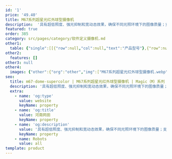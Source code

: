 ```yaml
---
id: '1'
price: '49.40'
title: M67系列超星光红外球型摄像机
description:  '具有超低照度、强光抑制和宽动态效果，确保不同光照环境下的图像质量；支持码流平滑，适应不同场景下对图像质量、流畅性的应用需求。'
featured: true
order: 385
category: src/pages/category/软件定义摄像机.md
other1: 
  table: {"single":[[{"row":null,"col":null,"text":"产品型号"},{"row":null,"col":null,"text":"M6721-Z31"},{"row":null,"col":null,"text":"M6721-InFbZ23"}],[{"row":null,"col":null,"text":"图像传感器"},{"row":null,"col":null,"text":"1/1.8\" 200万像素逐行扫描CMOS"},{"row":null,"col":null,"text":"1/1.8\" 200万像素逐行扫描CMOS"}],[{"row":null,"col":null,"text":"最大分辨率"},{"row":null,"col":null,"text":"1920×1080"},{"row":null,"col":null,"text":"1920×1080"}],[{"row":null,"col":null,"text":"低照度"},{"row":null,"col":null,"text":"支持"},{"row":null,"col":null,"text":"支持"}],[{"row":null,"col":null,"text":"镜头焦距"},{"row":null,"col":null,"text":"6～186mm"},{"row":null,"col":null,"text":"5.9～135.7mm"}],[{"row":null,"col":null,"text":"光学变焦倍率"},{"row":null,"col":null,"text":"31倍光学变倍，16倍数字变倍\n"},{"row":null,"col":null,"text":"23倍光学变倍，16倍数字变倍\n"}],[{"row":null,"col":null,"text":"水平旋转范围"},{"row":null,"col":null,"text":"0°~ 360°"},{"row":null,"col":null,"text":"0°~ 360°"}],[{"row":null,"col":null,"text":"垂直旋转范围"},{"row":null,"col":null,"text":"–20°~ +90°"},{"row":null,"col":null,"text":"–20°~ +90°"}],[{"row":null,"col":null,"text":"补光方式"},{"row":null,"col":null,"text":"红外"},{"row":null,"col":null,"text":"红外"}],[{"row":null,"col":null,"text":"宽动态"},{"row":null,"col":null,"text":"支持"},{"row":null,"col":null,"text":"支持"}],[{"row":null,"col":null,"text":"智能分析"},{"row":null,"col":null,"text":"支持"},{"row":null,"col":null,"text":"支持"}],[{"row":null,"col":null,"text":"电源"},{"row":null,"col":null,"text":"AC24V±25%"},{"row":null,"col":null,"text":"AC24V±25%"}]]}
other2:
  features: []
other3: null
other4:
  images: {"other":{"org":"other","img":["M67系列超星光红外球型摄像机.webp"]}}
seo:
  title: m67-dome-supercolor | M67系列超星光红外球型摄像机 | Magic（M）系列 | 态势感知摄像机  | 软件定义摄像机 | 机器视觉
  description: '具有超低照度、强光抑制和宽动态效果，确保不同光照环境下的图像质量；支持码流平滑，适应不同场景下对图像质量、流畅性的应用需求。'
  extra:
    - name: 'og:type'
      value: website
      keyName: property
    - name: 'og:title'
      value: 河南网田
      keyName: property
    - name: 'og:description'
      value: '具有超低照度、强光抑制和宽动态效果，确保不同光照环境下的图像质量；支持码流平滑，适应不同场景下对图像质量、流畅性的应用需求。'
      keyName: property
    - name: Robots
      value: all
template: product
---
```

